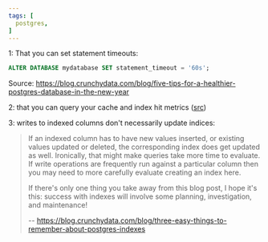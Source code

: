 ```yaml
---
tags: [
  postgres,
]
---
```



1: That you can set statement timeouts:
```sql
ALTER DATABASE mydatabase SET statement_timeout = '60s';
```
Source: https://blog.crunchydata.com/blog/five-tips-for-a-healthier-postgres-database-in-the-new-year

2: that you can query your cache and index hit metrics ([src](https://blog.crunchydata.com/blog/cleaning-up-your-postgres-database))

3: writes to indexed columns don't necessarily update indices:

> If an indexed column has to have new values inserted, or existing values updated or deleted, the corresponding index does get updated as well. Ironically, that might make queries take more time to evaluate. If write operations are frequently run against a particular column then you may need to more carefully evaluate creating an index here.
>
> If there's only one thing you take away from this blog post, I hope it's this: success with indexes will involve some planning, investigation, and maintenance!
>
> -- https://blog.crunchydata.com/blog/three-easy-things-to-remember-about-postgres-indexes